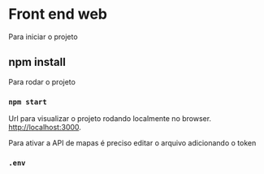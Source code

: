 # Front end web

Para iniciar o projeto

## npm install

Para rodar o projeto

### `npm start`

Url para visualizar o projeto rodando localmente no browser.
[http://localhost:3000](http://localhost:3000).

Para ativar a API de mapas é preciso editar o arquivo adicionando o token 
### `.env`